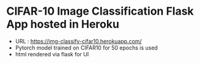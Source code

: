 # CIFAR-10 Image Classification Flask App hosted in Heroku
- URL : https://img-classify-cifar10.herokuapp.com/
- Pytorch model trained on CIFAR10 for 50 epochs is used
- html rendered via flask for UI
